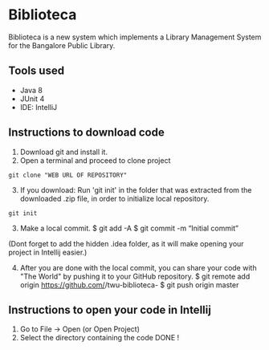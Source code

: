 # Biblioteca

Biblioteca is a new system which implements a Library Management System for  the Bangalore Public Library.

## Tools used

* Java 8
* JUnit 4
* IDE: IntelliJ

## Instructions to download code

1. Download git and install it.
2. Open a terminal and proceed to clone project
```
git clone "WEB URL OF REPOSITORY"
```
3. If you download: Run 'git init' in the folder that was extracted from the downloaded .zip file, in order to
 initialize local repository.
```
git init
```

3. Make a local commit.
    $ git add -A
    $ git commit -m “Initial commit”

(Dont forget to add the hidden .idea folder, as it will make opening your project in Intellij easier.)

4. After you are done with the local commit, you can share your code with "The World" by pushing it to your
 GitHub repository.
    $ git remote add origin https://github.com/<YOUR-GITHUB-USERNAME>/twu-biblioteca-<YOURNAME>
    $ git push origin master

## Instructions to open your code in Intellij

1. Go to File -> Open (or Open Project)
2. Select the directory containing the code
DONE !

